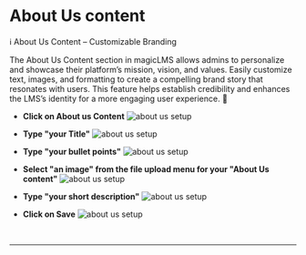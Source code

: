 # About Us content

ℹ️ About Us Content – Customizable Branding

The About Us Content section in magicLMS allows admins to personalize and showcase their platform’s mission, vision, and values. Easily customize text, images, and formatting to create a compelling brand story that resonates with users. This feature helps establish credibility and enhances the LMS’s identity for a more engaging user experience. 🌟

- **Click on About us Content**
![about us setup](https://cdn.imjol.com/MagicLMS/Docs/about%20us%20content/Step1.png)


- **Type "your Title"**
![about us setup](https://cdn.imjol.com/MagicLMS/Docs/about%20us%20content/Step2.png)


- **Type "your bullet points"**
![about us setup](https://cdn.imjol.com/MagicLMS/Docs/about%20us%20content/Step3.png)


- **Select "an image" from the file upload menu for your "About Us content"**
![about us setup](https://cdn.imjol.com/MagicLMS/Docs/about%20us%20content/Step4.png)


- **Type "your short description"**
![about us setup](https://cdn.imjol.com/MagicLMS/Docs/about%20us%20content/Step5.png)


- **Click on Save**
![about us setup](https://cdn.imjol.com/MagicLMS/Docs/about%20us%20content/Step6.png)

<br/>

***
